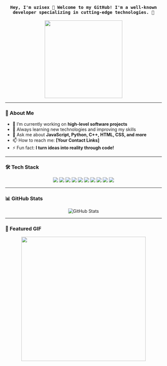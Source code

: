 <h4 align="center"><samp> Hey, I'm <strong>uzisex</strong> 👋  Welcome to my GitHub! I'm a well-known developer specializing in cutting-edge technologies. 🚀 </samp></h4>

<p align="center">
  <img width="250" src="https://ibb.co/4w77WMbp">
</p>

---

### 🚀 About Me

- 🔭 I’m currently working on **high-level software projects**
- 🌱 Always learning new technologies and improving my skills
- 💬 Ask me about **JavaScript, Python, C++, HTML, CSS, and more**
- 📫 How to reach me: **[Your Contact Links]**
- ⚡ Fun fact: **I turn ideas into reality through code!**

---

### 🛠️ Tech Stack
<p align="center">
  <img src="https://img.icons8.com/color/48/000000/html-5.png"/>
  <img src="https://img.icons8.com/color/48/000000/css3.png"/>
  <img src="https://img.icons8.com/color/48/000000/javascript.png"/>
  <img src="https://img.icons8.com/color/48/000000/python.png"/>
  <img src="https://img.icons8.com/color/48/000000/c-plus-plus-logo.png"/>
  <img src="https://img.icons8.com/color/48/000000/c-programming.png"/>
  <img src="https://img.icons8.com/color/48/000000/java-coffee-cup-logo.png"/>
  <img src="https://img.icons8.com/color/48/000000/react-native.png"/>
  <img src="https://img.icons8.com/color/48/000000/nodejs.png"/>
  <img src="https://img.icons8.com/color/48/000000/mongodb.png"/>
</p>

---

### 📊 GitHub Stats
<p align="center">
  <img src="https://github-readme-stats.vercel.app/api?username=uzisex&show_icons=true&theme=radical" alt="GitHub Stats">
</p>

---

### 🎉 Featured GIF
<p align="center">
  <img width="400" src="[Your GIF URL]">
</p>
